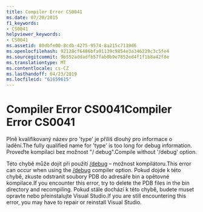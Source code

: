 ```yaml
---
title: Compiler Error CS0041
ms.date: 07/20/2015
f1_keywords:
- CS0041
helpviewer_keywords:
- CS0041
ms.assetid: 80dbfe00-8cdb-4275-9574-8a215c7139d6
ms.openlocfilehash: 92128cf6486bfa91139c9854e3a346239c3c5fe4
ms.sourcegitcommit: 9b552addadfb57fab0b9e7852ed4f1f1b8a42f8e
ms.translationtype: MT
ms.contentlocale: cs-CZ
ms.lasthandoff: 04/23/2019
ms.locfileid: "61659615"
---
```

# <a name="compiler-error-cs0041"></a><span data-ttu-id="3ecd4-102">Compiler Error CS0041</span><span class="sxs-lookup"><span data-stu-id="3ecd4-102">Compiler Error CS0041</span></span>
<span data-ttu-id="3ecd4-103">Plně kvalifikovaný název pro 'type' je příliš dlouhý pro informace o ladění.</span><span class="sxs-lookup"><span data-stu-id="3ecd4-103">The fully qualified name for 'type' is too long for debug information.</span></span> <span data-ttu-id="3ecd4-104">Proveďte kompilaci bez možnost "/ debug".</span><span class="sxs-lookup"><span data-stu-id="3ecd4-104">Compile without '/debug' option.</span></span>  
  
 <span data-ttu-id="3ecd4-105">Této chybě může dojít při použití [/debug](../../csharp/language-reference/compiler-options/debug-compiler-option.md) – možnost kompilátoru.</span><span class="sxs-lookup"><span data-stu-id="3ecd4-105">This error can occur when using the [/debug](../../csharp/language-reference/compiler-options/debug-compiler-option.md) compiler option.</span></span> <span data-ttu-id="3ecd4-106">Pokud dojde k této chybě, zkuste odstranit soubory PDB do adresáře bin a opětovné kompilace.</span><span class="sxs-lookup"><span data-stu-id="3ecd4-106">If you encounter this error, try to delete the PDB files in the bin directory and recompiling.</span></span> <span data-ttu-id="3ecd4-107">Pokud stále dochází k této chybě, budete muset opravte nebo přeinstalujte Visual Studio.</span><span class="sxs-lookup"><span data-stu-id="3ecd4-107">If you are still encountering this error, you may have to repair or reinstall Visual Studio.</span></span>
